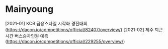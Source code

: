 # Mainyoung

[2021-01] KCB 금융스타일 시각화 경진대회 (https://dacon.io/competitions/official/82407/overview/)
[2021-02] 제주 퇴근시간 버스승차인원 예측 (https://dacon.io/competitions/official/229255/overview/)

